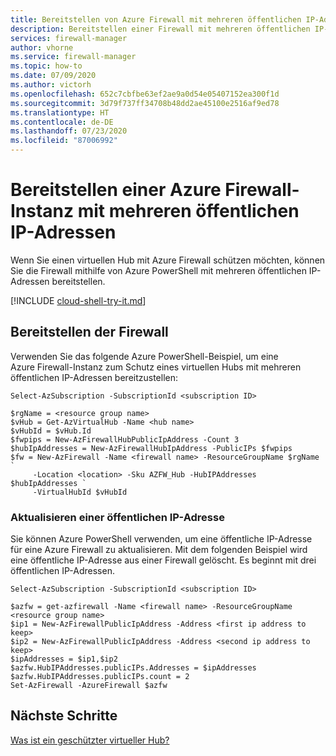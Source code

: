 ```yaml
---
title: Bereitstellen von Azure Firewall mit mehreren öffentlichen IP-Adressen mithilfe von Azure PowerShell
description: Bereitstellen einer Firewall mit mehreren öffentlichen IP-Adressen zum Schutz eines virtuellen Hubs
services: firewall-manager
author: vhorne
ms.service: firewall-manager
ms.topic: how-to
ms.date: 07/09/2020
ms.author: victorh
ms.openlocfilehash: 652c7cbfbe63ef2ae9a0d54e05407152ea300f1d
ms.sourcegitcommit: 3d79f737ff34708b48dd2ae45100e2516af9ed78
ms.translationtype: HT
ms.contentlocale: de-DE
ms.lasthandoff: 07/23/2020
ms.locfileid: "87006992"
---
```

# <a name="deploy-an-azure-firewall-with-multiple-public-ip-addresses"></a>Bereitstellen einer Azure Firewall-Instanz mit mehreren öffentlichen IP-Adressen

Wenn Sie einen virtuellen Hub mit Azure Firewall schützen möchten, können Sie die Firewall mithilfe von Azure PowerShell mit mehreren öffentlichen IP-Adressen bereitstellen.

[!INCLUDE [cloud-shell-try-it.md](../../includes/cloud-shell-try-it.md)]

## <a name="deploy-the-firewall"></a>Bereitstellen der Firewall

Verwenden Sie das folgende Azure PowerShell-Beispiel, um eine Azure Firewall-Instanz zum Schutz eines virtuellen Hubs mit mehreren öffentlichen IP-Adressen bereitzustellen:

```azurepowershell
Select-AzSubscription -SubscriptionId <subscription ID> 

$rgName = <resource group name> 
$vHub = Get-AzVirtualHub -Name <hub name> 
$vHubId = $vHub.Id 
$fwpips = New-AzFirewallHubPublicIpAddress -Count 3
$hubIpAddresses = New-AzFirewallHubIpAddress -PublicIPs $fwpips 
$fw = New-AzFirewall -Name <firewall name> -ResourceGroupName $rgName `
     -Location <location> -Sku AZFW_Hub -HubIPAddresses $hubIpAddresses `
     -VirtualHubId $vHubId 
```

### <a name="update-a-public-ip-address"></a>Aktualisieren einer öffentlichen IP-Adresse

Sie können Azure PowerShell verwenden, um eine öffentliche IP-Adresse für eine Azure Firewall zu aktualisieren. Mit dem folgenden Beispiel wird eine öffentliche IP-Adresse aus einer Firewall gelöscht. Es beginnt mit drei öffentlichen IP-Adressen.

```azurepowershell
Select-AzSubscription -SubscriptionId <subscription ID>

$azfw = get-azfirewall -Name <firewall name> -ResourceGroupName <resource group name>
$ip1 = New-AzFirewallPublicIpAddress -Address <first ip address to keep>
$ip2 = New-AzFirewallPublicIpAddress -Address <second ip address to keep>
$ipAddresses = $ip1,$ip2
$azfw.HubIPAddresses.publicIPs.Addresses = $ipAddresses
$azfw.HubIPAddresses.publicIPs.count = 2
Set-AzFirewall -AzureFirewall $azfw
```

## <a name="next-steps"></a>Nächste Schritte

[Was ist ein geschützter virtueller Hub?](secured-virtual-hub.md)
